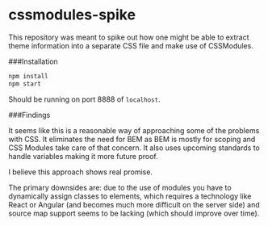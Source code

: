 cssmodules-spike
================

This repository was meant to spike out how one might be
able to extract theme information into a separate CSS
file and make use of CSSModules.

###Installation

```bash
npm install
npm start
```

Should be running on port 8888 of `localhost`.

###Findings

It seems like this is a reasonable way of approaching
some of the problems with CSS. It eliminates the need
for BEM as BEM is mostly for scoping and CSS Modules
take care of that concern. It also uses upcoming
standards to handle variables making it more future
proof.

I believe this approach shows real promise.

The primary downsides are: due to the use of modules
you have to dynamically assign classes to elements,
which requires a technology like React or Angular
(and becomes much more difficult on the server
side) and source map support seems to be lacking
(which should improve over time).
